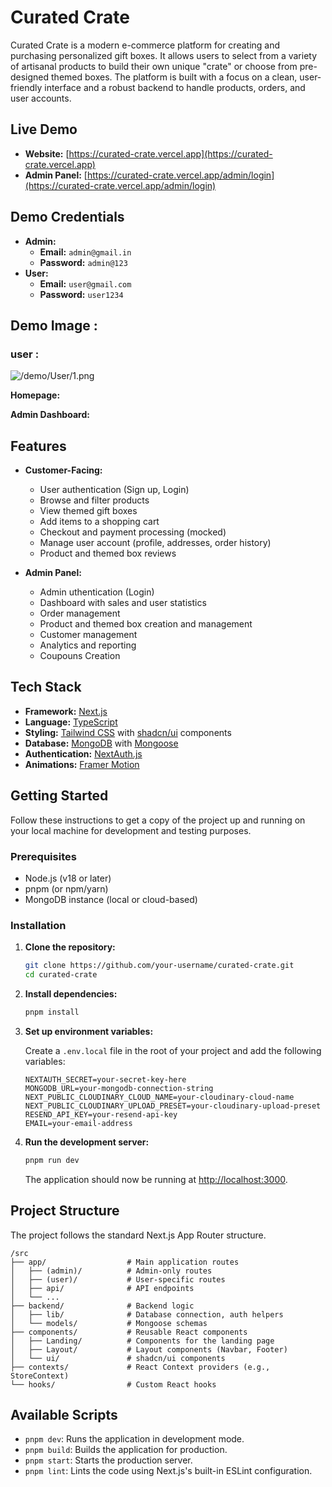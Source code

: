 # Curated Crate

Curated Crate is a modern e-commerce platform for creating and purchasing personalized gift boxes. It allows users to select from a variety of artisanal products to build their own unique "crate" or choose from pre-designed themed boxes. The platform is built with a focus on a clean, user-friendly interface and a robust backend to handle products, orders, and user accounts.

## Live Demo

- **Website:** [https://curated-crate.vercel.app](https://curated-crate.vercel.app)
- **Admin Panel:** [https://curated-crate.vercel.app/admin/login](https://curated-crate.vercel.app/admin/login)

## Demo Credentials

- **Admin:**
  - **Email:** `admin@gmail.in`
  - **Password:** `admin@123`
- **User:**
  - **Email:** `user@gmail.com`
  - **Password:** `user1234`

## Demo Image :

### user :

![/demo/User/1.png](/demo/User/1.png)

**Homepage:**

**Admin Dashboard:**

## Features

- **Customer-Facing:**
  - User authentication (Sign up, Login)
  - Browse and filter products
  - View themed gift boxes
  - Add items to a shopping cart
  - Checkout and payment processing (mocked)
  - Manage user account (profile, addresses, order history)
  - Product and themed box reviews

- **Admin Panel:**
  - Admin uthentication (Login)
  - Dashboard with sales and user statistics
  - Order management
  - Product and themed box creation and management
  - Customer management
  - Analytics and reporting
  - Coupouns Creation

## Tech Stack

- **Framework:** [Next.js](https://nextjs.org/)
- **Language:** [TypeScript](https://www.typescriptlang.org/)
- **Styling:** [Tailwind CSS](https://tailwindcss.com/) with [shadcn/ui](https://ui.shadcn.com/) components
- **Database:** [MongoDB](https://www.mongodb.com/) with [Mongoose](https://mongoosejs.com/)
- **Authentication:** [NextAuth.js](https://next-auth.js.org/)
- **Animations:** [Framer Motion](https://www.framer.com/motion/)

## Getting Started

Follow these instructions to get a copy of the project up and running on your local machine for development and testing purposes.

### Prerequisites

- Node.js (v18 or later)
- pnpm (or npm/yarn)
- MongoDB instance (local or cloud-based)

### Installation

1.  **Clone the repository:**

    ```bash
    git clone https://github.com/your-username/curated-crate.git
    cd curated-crate
    ```

2.  **Install dependencies:**

    ```bash
    pnpm install
    ```

3.  **Set up environment variables:**

    Create a `.env.local` file in the root of your project and add the following variables:

    ```env
    NEXTAUTH_SECRET=your-secret-key-here
    MONGODB_URL=your-mongodb-connection-string
    NEXT_PUBLIC_CLOUDINARY_CLOUD_NAME=your-cloudinary-cloud-name
    NEXT_PUBLIC_CLOUDINARY_UPLOAD_PRESET=your-cloudinary-upload-preset
    RESEND_API_KEY=your-resend-api-key
    EMAIL=your-email-address
    ```

4.  **Run the development server:**

    ```bash
    pnpm run dev
    ```

    The application should now be running at [http://localhost:3000](https://www.google.com/search?q=http://localhost:3000).

## Project Structure

The project follows the standard Next.js App Router structure.

```
/src
├── app/                  # Main application routes
│   ├── (admin)/          # Admin-only routes
│   ├── (user)/           # User-specific routes
│   ├── api/              # API endpoints
│   └── ...
├── backend/              # Backend logic
│   ├── lib/              # Database connection, auth helpers
│   └── models/           # Mongoose schemas
├── components/           # Reusable React components
│   ├── Landing/          # Components for the landing page
│   ├── Layout/           # Layout components (Navbar, Footer)
│   └── ui/               # shadcn/ui components
├── contexts/             # React Context providers (e.g., StoreContext)
└── hooks/                # Custom React hooks
```

## Available Scripts

- `pnpm dev`: Runs the application in development mode.
- `pnpm build`: Builds the application for production.
- `pnpm start`: Starts the production server.
- `pnpm lint`: Lints the code using Next.js's built-in ESLint configuration.

